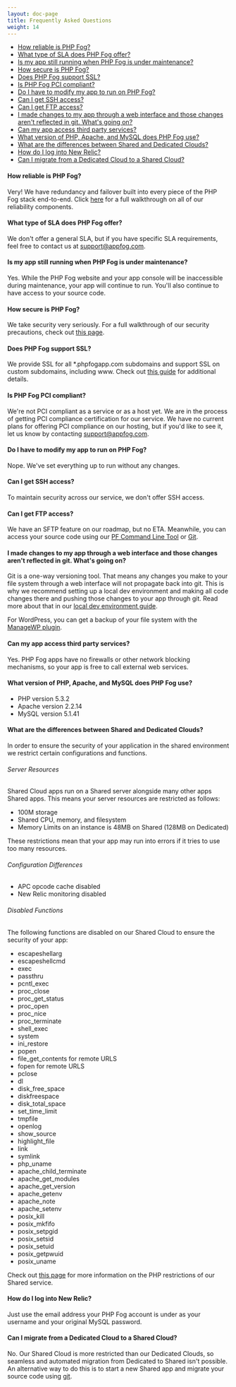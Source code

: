```yaml
---
layout: doc-page
title: Frequently Asked Questions
weight: 14
---
```


* [How reliable is PHP Fog?](#reliable)
* [What type of SLA does PHP Fog offer?](#sla)
* [Is my app still running when PHP Fog is under maintenance?](#maintenance)
* [How secure is PHP Fog?](#secure)
* [Does PHP Fog support SSL?](#ssl)
* [Is PHP Fog PCI compliant? ](#pci)
* [Do I have to modify my app to run on PHP Fog?](#modify)
* [Can I get SSH access?](#ssh)
* [Can I get FTP access?](#ftp)
* [I made changes to my app through a web interface and those changes aren't reflected in git. What's going on?](#web)
* [Can my app access third party services?](#3rdparty)
* [What version of PHP, Apache, and MySQL does PHP Fog use?](#version)
* [What are the differences between Shared and Dedicated Clouds?](#sharedvdedicated)
* [How do I log into New Relic? ](#newrelic)
* [Can I migrate from a Dedicated Cloud to a Shared Cloud?](#migrate)

#### <a id="reliable"></a> How reliable is PHP Fog?

Very! We have redundancy and failover built into every piece of the PHP Fog stack end-to-end. Click [here](/reliability) for a full walkthrough on all of our reliability components.

#### <a id="sla"></a> What type of SLA does PHP Fog offer?

We don't offer a general SLA, but if you have specific SLA requirements, feel free to contact us at [support@appfog.com](mailto:support@appfog.com). 

#### <a id="maintenance"></a> Is my app still running when PHP Fog is under maintenance?

Yes. While the PHP Fog website and your app console will be inaccessible during maintenance, your app will continue to run. You'll also continue to have access to your source code. 

#### <a id="secure"></a> How secure is PHP Fog?

We take security very seriously. For a full walkthrough of our security precautions, check out [this page](/security).

#### <a id="ssl"></a> Does PHP Fog support SSL?

We provide SSL for all *.phpfogapp.com subdomains and support SSL on custom subdomains, including www. Check out [this guide](/customize/ssl) for additional details.

#### <a id="pci"></a> Is PHP Fog PCI compliant? 

We're not PCI compliant as a service or as a host yet. We are in the process of getting PCI compliance certification for our service. We have no current plans for offering PCI compliance on our hosting, but if you'd like to see it, let us know by contacting [support@appfog.com](mailto:support@appfog.com).

#### <a id="modify"></a> Do I have to modify my app to run on PHP Fog?

Nope. We've set everything up to run without any changes.

#### <a id="ssh"></a> Can I get SSH access?

To maintain security across our service, we don't offer SSH access. 

#### <a id="ftp"></a> Can I get FTP access?

We have an SFTP feature on our roadmap, but no ETA. Meanwhile, you can access your source code using our [PF Command Line Tool](/getting-started/pf-command-line-tool) or [Git](/getting-started/git).

#### <a id="web"></a> I made changes to my app through a web interface and those changes aren't reflected in git. What's going on?

Git is a one-way versioning tool. That means any changes you make to your file system through a web interface will not propagate back into git. This is why we recommend setting up a local dev environment and making all code changes there and pushing those changes to your app through git. Read more about that in our [local dev environment guide](/getting-started/local-dev).

For WordPress, you can get a backup of your file system with the [ManageWP plugin](http://managewp.com/).

#### <a id="3rdparty"></a> Can my app access third party services?

Yes. PHP Fog apps have no firewalls or other network blocking mechanisms, so your app is free to call external web services.

#### <a id="version"></a> What version of PHP, Apache, and MySQL does PHP Fog use?

* PHP version 5.3.2
* Apache version 2.2.14
* MySQL version 5.1.41

#### <a id="sharedvdedicated"></a>What are the differences between Shared and Dedicated Clouds?

In order to ensure the security of your application in the shared environment we restrict certain configurations and functions.

###### Server Resources

Shared Cloud apps run on a Shared server alongside many other apps Shared apps. This means your server resources are restricted as follows:

* 100M storage
* Shared CPU, memory, and filesystem
* Memory Limits on an instance is 48MB on Shared (128MB on Dedicated)

These restrictions mean that your app may run into errors if it tries to use too many resources.

###### Configuration Differences

* APC opcode cache disabled
* New Relic monitoring disabled

###### Disabled Functions

The following functions are disabled on our Shared Cloud to ensure the security of your app:

* escapeshellarg
* escapeshellcmd
* exec
* passthru
* pcntl_exec
* proc_close
* proc_get_status
* proc_open
* proc_nice
* proc_terminate
* shell_exec
* system
* ini_restore
* popen
* file_get_contents for remote URLS
* fopen for remote URLS
* pclose
* dl
* disk_free_space
* diskfreespace
* disk_total_space
* set_time_limit
* tmpfile
* openlog
* show_source
* highlight_file
* link
* symlink
* php_uname
* apache_child_terminate
* apache_get_modules
* apache_get_version
* apache_getenv
* apache_note
* apache_setenv
* posix_kill
* posix_mkfifo
* posix_setpgid
* posix_setsid
* posix_setuid
* posix_getpwuid
* posix_uname

Check out [this page](http://limits.phpfogapp.com/) for more information on the PHP restrictions of our Shared service. 

#### <a id="newrelic"></a> How do I log into New Relic? 

Just use the email address your PHP Fog account is under as your username and your original MySQL password. 

#### <a id="migrate"></a> Can I migrate from a Dedicated Cloud to a Shared Cloud?

No. Our Shared Cloud is more restricted than our Dedicated Clouds, so seamless and automated migration from Dedicated to Shared isn't possible. An alternative way to do this is to start a new Shared app and migrate your source code using [git](/getting-started/git).
